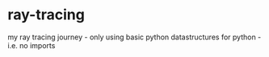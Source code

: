 # ray-tracing
my ray tracing journey - only using basic python datastructures for python - i.e. no imports
